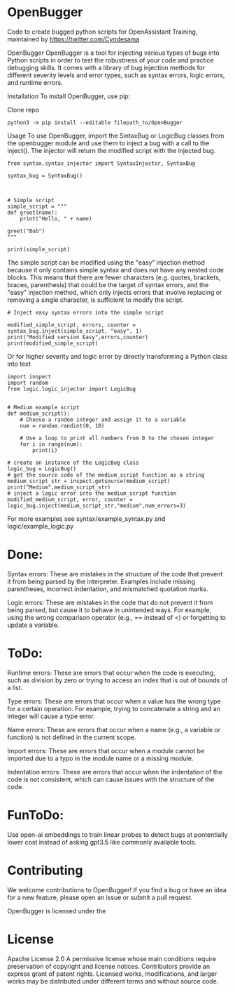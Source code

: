 # OpenBugger
 Code to create bugged python scripts for OpenAssistant Training, maintained by https://twitter.com/Cyndesama


OpenBugger
OpenBugger is a tool for injecting various types of bugs into Python scripts in order to test the robustness of your code and practice debugging skills. It comes with a library of bug injection methods for different severity levels and error types, such as syntax errors, logic errors, and runtime errors.

Installation
To install OpenBugger, use pip:

Clone repo
```
python3 -m pip install --editable filepath_to/OpenBugger
```
Usage
To use OpenBugger, import the SintaxBug or LogicBug classes from the openbugger module and use them to inject a bug with a call to the inject(). The injector will return the modified script with the injected bug.

```
from syntax.syntax_injector import SyntaxInjector, SyntaxBug

syntax_bug = SyntaxBug()



# Simple script
simple_script = """
def greet(name):
    print("Hello, " + name)

greet("Bob")
"""
 
print(simple_script)
```
The simple script can be modified using the "easy" injection method because it only contains simple syntax and does not have any nested code blocks. 
This means that there are fewer characters (e.g. quotes, brackets, braces, parenthesis) that could be the target of syntax errors,
 and the "easy" injection method, which only injects errors that involve replacing or removing a single character, is sufficient to modify the script.
```
# Inject easy syntax errors into the simple script

modified_simple_script, errors, counter = syntax_bug.inject(simple_script, "easy", 1)
print("Modified version Easy",errors,counter)
print(modified_simple_script)
```
Or for higher severity and logic error by directly transforming a Python class into text
```
import inspect
import random
from logic.logic_injector import LogicBug


# Medium example script
def medium_script():
    # Choose a random integer and assign it to a variable
    num = random.randint(0, 10)
    
    # Use a loop to print all numbers from 0 to the chosen integer
    for i in range(num):
        print(i)

# create an instance of the LogicBug class
logic_bug = LogicBug()
# get the source code of the medium_script function as a string
medium_script_str = inspect.getsource(medium_script)
print("Medium",medium_script_str)
# inject a logic error into the medium_script function
modified_medium_script, error, counter = logic_bug.inject(medium_script_str,"medium",num_errors=3)
```

For more examples see syntax/example_syntax.py and logic/example_logic.py 

# Done:
Syntax errors: These are mistakes in the structure of the code that prevent it from being parsed by the interpreter. Examples include missing parentheses, incorrect indentation, and mismatched quotation marks.

Logic errors: These are mistakes in the code that do not prevent it from being parsed, but cause it to behave in unintended ways. For example, using the wrong comparison operator (e.g., == instead of <) or forgetting to update a variable.
# ToDo:
Runtime errors: These are errors that occur when the code is executing, such as division by zero or trying to access an index that is out of bounds of a list.

Type errors: These are errors that occur when a value has the wrong type for a certain operation. For example, trying to concatenate a string and an integer will cause a type error.

Name errors: These are errors that occur when a name (e.g., a variable or function) is not defined in the current scope.

Import errors: These are errors that occur when a module cannot be imported due to a typo in the module name or a missing module.

Indentation errors: These are errors that occur when the indentation of the code is not consistent, which can cause issues with the structure of the code.
# FunToDo:
Use open-ai embeddings to train linear probes to detect bugs at pontentially lower cost instead of asking gpt3.5 like commonly available tools.
# Contributing
We welcome contributions to OpenBugger! If you find a bug or have an idea for a new feature, please open an issue or submit a pull request.


OpenBugger is licensed under the

# License

Apache License 2.0
A permissive license whose main conditions require preservation of copyright and license notices. Contributors provide an express grant of patent rights. Licensed works, modifications, and larger works may be distributed under different terms and without source code.



